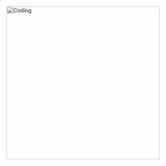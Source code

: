<img align="center" alt="Coding" width="400" src="https://i.ibb.co/Rbhd5mW/Your-paragraph-text.png">

